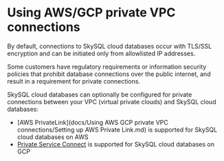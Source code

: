 # Using AWS/GCP private VPC connections

By default, connections to SkySQL cloud databases occur with TLS/SSL encryption and can be initiated only from allowlisted IP addresses.

Some customers have regulatory requirements or information security policies that prohibit database connections over the public internet, and result in a requirement for private connections.

SkySQL cloud databases can optionally be configured for private connections between your VPC (virtual private clouds) and SkySQL cloud databases:

- [AWS PrivateLink](docs/Using AWS GCP private VPC connections/Setting up AWS Private Link.md) is supported for SkySQL cloud databases on AWS
- [Private Service Connect](Setting%20up%20GCP%20Private%20Service%20Connect%2036f6d531c5514999bd464a80ac49919a.md) is supported for SkySQL cloud databases on GCP


